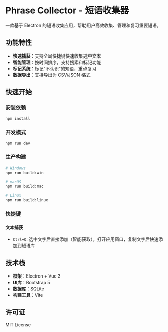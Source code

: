 # Phrase Collector - 短语收集器

一款基于 Electron 的短语收集应用，帮助用户高效收集、管理和复习重要短语。

## 功能特性

- **快速捕获**：支持全局快捷键快速收集选中文本
- **智能管理**：按时间排序，支持搜索和标记功能
- **标记系统**：标记"不认识"的短语，重点复习
- **数据导出**：支持导出为 CSV/JSON 格式

## 快速开始

### 安装依赖
```bash
npm install
```

### 开发模式
```bash
npm run dev
```

### 生产构建
```bash
# Windows
npm run build:win

# macOS
npm run build:mac

# Linux
npm run build:linux
```

### 快捷键

#### 文本捕获
- `Ctrl+Q`: 选中文字后直接添加（智能获取），打开应用窗口，复制文字后快速添加到短语库

## 技术栈

- **框架**：Electron + Vue 3
- **UI库**：Bootstrap 5
- **数据库**：SQLite
- **构建工具**：Vite

## 许可证

MIT License